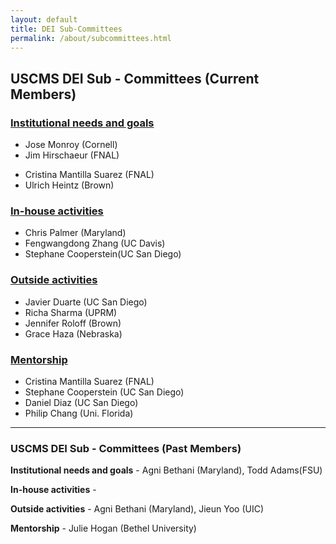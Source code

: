 ```yaml
---
layout: default
title: DEI Sub-Committees
permalink: /about/subcommittees.html
---
```


## USCMS DEI Sub - Committees (Current Members)


### [Institutional needs and goals](/inst_needs.html)
<!-- -  Agni Bethani (Maryland) -->
- Jose Monroy (Cornell)
- Jim Hirschaeur (FNAL)
<!-- -  Todd Adams(FSU) -->
- Cristina Mantilla Suarez (FNAL)
- Ulrich Heintz (Brown)

### [In-house activities](/inhouse.html)
- Chris Palmer (Maryland)
- Fengwangdong Zhang (UC Davis)
- Stephane Cooperstein(UC San Diego)

### [Outside activities](/outside.html)
<!-- - Agni Bethani (Maryland) -->
<!-- - Jieun Yoo (UIC) -->
- Javier Duarte (UC San Diego)
- Richa Sharma (UPRM)
- Jennifer Roloff (Brown)
- Grace Haza (Nebraska)

### [Mentorship](/mentorship.html)
- Cristina Mantilla Suarez (FNAL)
- Stephane Cooperstein (UC San Diego)
- Daniel Diaz (UC San Diego)
- Philip Chang (Uni. Florida)
  
--- 

### USCMS DEI Sub - Committees (Past Members)

 **Institutional needs and goals** - Agni Bethani (Maryland), Todd Adams(FSU)
<!-- -  Jose Monroy (Cornell) -->
<!-- -  Jim Hirschaeur (FNAL) -->
<!-- -  -->
<!-- -  Cristina Mantilla Suarez (FNAL) -->
<!-- -  Ulrich Heintz (Brown) -->

**In-house activities** -

<!-- -  Chris Palmer (Maryland)
-  Fengwangdong Zhang (UC Davis)
-  Stephane Cooperstein(UC San Diego) -->

**Outside activities** - Agni Bethani (Maryland), Jieun Yoo (UIC)
 <!-- Javier Duarte (UC San Diego) -->
<!-- - Richa Sharma (UPRM) -->
<!-- - Jennifer Roloff (Brown) -->
<!-- - Grace Haza (Nebraska)  -->


**Mentorship** - Julie Hogan (Bethel University)

<!-- -  Cristina Mantilla Suarez (FNAL)
-  Stephane Cooperstein (UC San Diego)
-  Daniel Diaz (UC San Diego)
-  Philip Chang (Uni. Florida) -->

